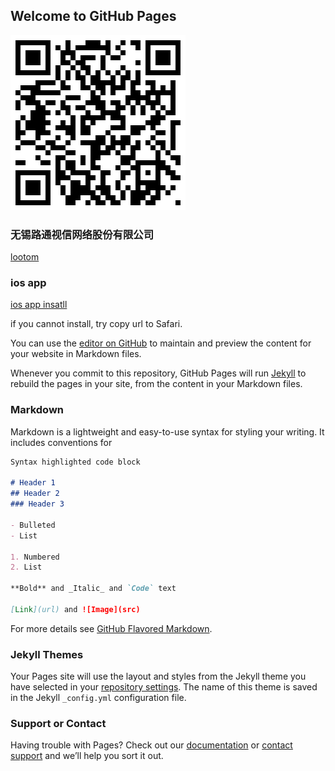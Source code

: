 ## Welcome to GitHub Pages

![](app/qrcode.png)

### 无锡路通视信网络股份有限公司
[lootom](http://www.lootom.com)

### ios app

<a title="iPhone" href="itms-services://?action=download-manifest&url=https://raw.githubusercontent.com/youkebing/app/master/app/myapp.plist">ios app insatll</a>

if you cannot install, try copy url to Safari.

You can use the [editor on GitHub](https://github.com/youkebing/app/edit/master/README.md) to maintain and preview the content for your website in Markdown files.

Whenever you commit to this repository, GitHub Pages will run [Jekyll](https://jekyllrb.com/) to rebuild the pages in your site, from the content in your Markdown files.

### Markdown

Markdown is a lightweight and easy-to-use syntax for styling your writing. It includes conventions for

```markdown
Syntax highlighted code block

# Header 1
## Header 2
### Header 3

- Bulleted
- List

1. Numbered
2. List

**Bold** and _Italic_ and `Code` text

[Link](url) and ![Image](src)
```

For more details see [GitHub Flavored Markdown](https://guides.github.com/features/mastering-markdown/).

### Jekyll Themes

Your Pages site will use the layout and styles from the Jekyll theme you have selected in your [repository settings](https://github.com/youkebing/app/settings). The name of this theme is saved in the Jekyll `_config.yml` configuration file.

### Support or Contact

Having trouble with Pages? Check out our [documentation](https://help.github.com/categories/github-pages-basics/) or [contact support](https://github.com/contact) and we’ll help you sort it out.
